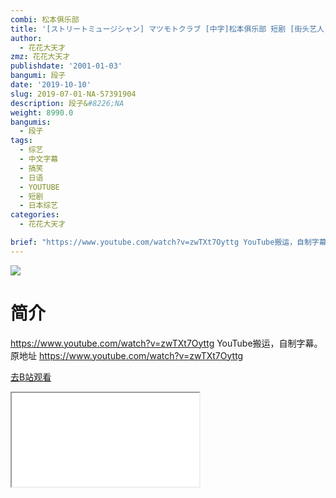 ```yaml
---
combi: 松本俱乐部
title: '[ストリートミュージシャン] マツモトクラブ [中字]松本俱乐部 短剧 [街头艺人]'
author:
  - 花花大天才
zmz: 花花大天才
publishdate: '2001-01-03'
bangumi: 段子
date: '2019-10-10'
slug: 2019-07-01-NA-57391904
description: 段子&#8226;NA
weight: 8990.0
bangumis:
  - 段子
tags:
  - 综艺
  - 中文字幕
  - 搞笑
  - 日语
  - YOUTUBE
  - 短剧
  - 日本综艺
categories:
  - 花花大天才

brief: "https://www.youtube.com/watch?v=zwTXt7Oyttg YouTube搬运，自制字幕。 原地址 https://www.youtube.com/watch?v=zwTXt7Oyttg"
---
```

![](https://raw.githubusercontent.com/tcgriffith/owaraisite/master/static/tmpimg/7d4ab701a07d476b4053c950457ea61b6d201f0b.jpg.480.jpg)
# 简介  
https://www.youtube.com/watch?v=zwTXt7Oyttg
YouTube搬运，自制字幕。
原地址 https://www.youtube.com/watch?v=zwTXt7Oyttg  

[去B站观看](https://www.bilibili.com/video/av57391904/)
<div class ="resp-container"><iframe class="testiframe" src="//player.bilibili.com/player.html?aid=57391904"", scrolling="no", allowfullscreen="true" > </iframe></div> 
